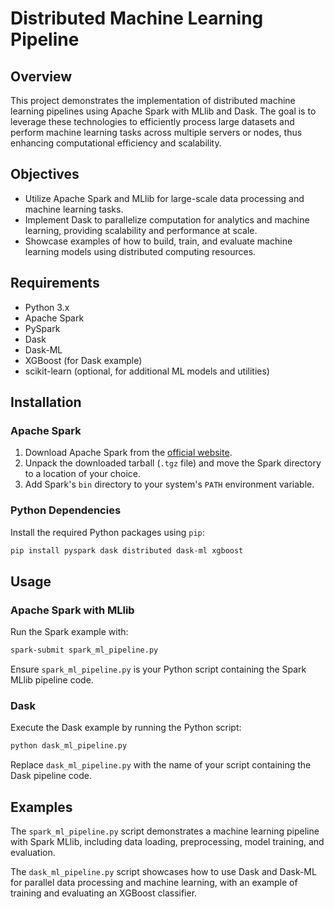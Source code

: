 # Distributed Machine Learning Pipeline

## Overview

This project demonstrates the implementation of distributed machine learning pipelines using Apache Spark with MLlib and Dask. The goal is to leverage these technologies to efficiently process large datasets and perform machine learning tasks across multiple servers or nodes, thus enhancing computational efficiency and scalability.

## Objectives

- Utilize Apache Spark and MLlib for large-scale data processing and machine learning tasks.
- Implement Dask to parallelize computation for analytics and machine learning, providing scalability and performance at scale.
- Showcase examples of how to build, train, and evaluate machine learning models using distributed computing resources.

## Requirements

- Python 3.x
- Apache Spark
- PySpark
- Dask
- Dask-ML
- XGBoost (for Dask example)
- scikit-learn (optional, for additional ML models and utilities)

## Installation

### Apache Spark

1. Download Apache Spark from the [official website](https://spark.apache.org/downloads.html).
2. Unpack the downloaded tarball (`.tgz` file) and move the Spark directory to a location of your choice.
3. Add Spark's `bin` directory to your system's `PATH` environment variable.

### Python Dependencies

Install the required Python packages using `pip`:

```bash
pip install pyspark dask distributed dask-ml xgboost
```

## Usage

### Apache Spark with MLlib

Run the Spark example with:

```bash
spark-submit spark_ml_pipeline.py
```

Ensure `spark_ml_pipeline.py` is your Python script containing the Spark MLlib pipeline code.

### Dask

Execute the Dask example by running the Python script:

```bash
python dask_ml_pipeline.py
```

Replace `dask_ml_pipeline.py` with the name of your script containing the Dask pipeline code.

## Examples

The `spark_ml_pipeline.py` script demonstrates a machine learning pipeline with Spark MLlib, including data loading, preprocessing, model training, and evaluation.

The `dask_ml_pipeline.py` script showcases how to use Dask and Dask-ML for parallel data processing and machine learning, with an example of training and evaluating an XGBoost classifier.
